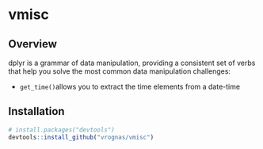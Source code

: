 
# vmisc

<!-- badges: start -->
<!-- badges: end -->

## Overview

dplyr is a grammar of data manipulation, providing a consistent set of
verbs that help you solve the most common data manipulation challenges:

  - `get_time()`allows you to extract the time elements from a date-time

## Installation

``` r
# install.packages("devtools")
devtools::install_github("vrognas/vmisc")
```
